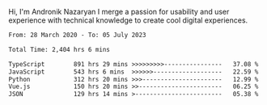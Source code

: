 Hi, I'm Andronik Nazaryan
I merge a passion for usability and user experience with technical knowledge to create cool digital experiences.


<!--START_SECTION:waka-->

```txt
From: 28 March 2020 - To: 05 July 2023

Total Time: 2,404 hrs 6 mins

TypeScript        891 hrs 29 mins >>>>>>>>>----------------   37.08 %
JavaScript        543 hrs 6 mins  >>>>>>-------------------   22.59 %
Python            312 hrs 20 mins >>>----------------------   12.99 %
Vue.js            150 hrs 20 mins >>-----------------------   06.25 %
JSON              129 hrs 14 mins >------------------------   05.38 %
```

<!--END_SECTION:waka-->
